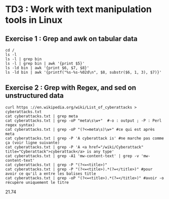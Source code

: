 # TD3 : Work with text manipulation tools in Linux
## Exercise 1 : Grep and awk on tabular data
```
cd /
ls -l
ls -l | grep bin
ls -l | grep bin | awk '{print $5}'
ls -ld bin | awk '{print $6, $7, $8}'
ls -ld bin | awk '{printf("%s-%s-%02d\n", $8, substr($6, 1, 3), $7)}'
```

## Exercise 2 : Grep with Regex, and sed on unstructured data
```
curl https ://en.wikipedia.org/wiki/List_of_cyberattacks > cyberattacks.txt 
cat cyberattacks.txt | grep meta
cat cyberattacks.txt | grep -oP "meta\s\w+"  #-o : output ; -P : Perl regex syntax)
cat cyberattacks.txt | grep -oP "(?<=meta\s)\w+" #ce qui est après meta
cat cyberattacks.txt | grep -P 'A cyberattack is' #ne marche pas comme ça (voir ligne suivante)
cat cyberattacks.txt | grep -P 'A <a href="/wiki/Cyberattack" title="Cyberattack">cyberattack</a> is any type'
cat cyberattacks.txt | grep -A1 'mw-content-text' | grep -v 'mw-content-text' 
cat cyberattacks.txt | grep -P "(?<=<title>)"
cat cyberattacks.txt | grep -P "(?<=<title>).*(?=</title>)" #pour avoir ce qu'il a entre les balises title
cat cyberattacks.txt | grep -oP "(?<=<title>).*(?=</title>)" #avoir -o récupère uniquement le titre
```
<span class="c-instrument c-instrument--last" data-ist-last="">21.74</span>
